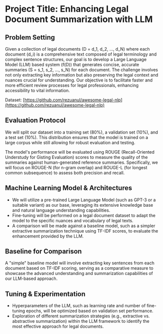 # Project Title: Enhancing Legal Document Summarization with LLM

## Problem Setting

Given a collection of legal documents \(D = d_1, d_2, ..., d_N\) where each document \(d_i\) is a comprehensive text composed of legal terminology and complex sentence structures, our goal is to develop a Large Language Model (LLM) based system \(f(D)\) that generates concise, accurate summaries \(S = s_1, s_2, ..., s_N\) for each document. The challenge involves not only extracting key information but also preserving the legal context and nuances crucial for understanding. Our objective is to facilitate faster and more efficient review processes for legal professionals, enhancing accessibility to vital information.

Dataset: [https://github.com/rezuanul/awesome-legal-nlp](https://github.com/rezuanul/awesome-legal-nlp)

## Evaluation Protocol

We will split our dataset into a training set (80%), a validation set (10%), and a test set (10%). This distribution ensures that the model is trained on a large corpus while still allowing for robust evaluation and testing.

The model's performance will be evaluated using ROUGE (Recall-Oriented Understudy for Gisting Evaluation) scores to measure the quality of the summaries against human-generated reference summaries. Specifically, we will focus on ROUGE-N (for n-gram overlap) and ROUGE-L (for longest common subsequence) to assess both precision and recall.

## Machine Learning Model & Architectures

- We will utilize a pre-trained Large Language Model (such as GPT-3 or a suitable variant) as our base, leveraging its extensive knowledge base and natural language understanding capabilities.
- Fine-tuning will be performed on a legal document dataset to adapt the model to the specific nuances and vocabulary of legal texts.
- A comparison will be made against a baseline model, such as a simpler extractive summarization technique using TF-IDF scores, to evaluate the enhancement provided by the LLM.

## Baseline for Comparison

A "simple" baseline model will involve extracting key sentences from each document based on TF-IDF scoring, serving as a comparative measure to showcase the advanced understanding and summarization capabilities of our LLM-based approach.

## Tuning & Experimentation

- Hyperparameters of the LLM, such as learning rate and number of fine-tuning epochs, will be optimized based on validation set performance.
- Exploration of different summarization strategies (e.g., extractive vs. abstractive summarization) within the LLM framework to identify the most effective approach for legal documents.
